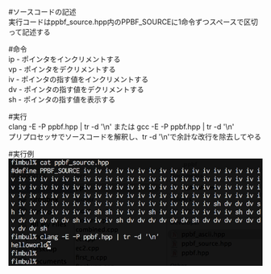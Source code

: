 #ソースコードの記述  
実行コードはppbf_source.hpp内のPPBF_SOURCEに1命令ずつスペースで区切って記述する

#命令  
ip - ポインタをインクリメントする  
vp - ポインタをデクリメントする  
iv - ポインタの指す値をインクリメントする  
dv - ポインタの指す値をデクリメントする  
sh - ポインタの指す値を表示する  

#実行  
clang -E -P ppbf.hpp | tr -d '\n' または gcc -E -P ppbf.hpp | tr -d '\n'   
プリプロセッサでソースコードを解釈し、tr -d '\n'で余計な改行を除去してやる

#実行例  
![screen shot](screenshot.png)  
